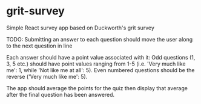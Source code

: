 # grit-survey

Simple React survey app based on Duckworth's grit survey

TODO:
Submitting an answer to each question should move the user along to the next question in line

Each answer should have a point value associated with it: Odd questions (1, 3, 5 etc.) should have point values ranging from 1-5 (i.e. 'Very much like me': 1, while 'Not like me at all': 5). Even numbered questions should be the reverse ('Very much like me': 5).

The app should average the points for the quiz then display that average after the final question has been answered.
